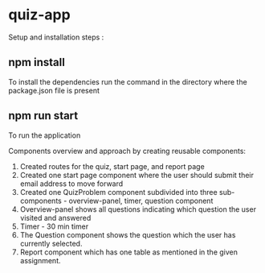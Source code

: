 # quiz-app


Setup and installation steps : 

## npm install
To install the dependencies run the command in the directory where the package.json file is present 

## npm run start
To run the application


Components overview and approach by creating reusable components: 
1. Created routes for the quiz, start page, and report page
2. Created one start page component where the user should submit their email address to move forward
3. Created one QuizProblem component subdivided into three sub-components - overview-panel, timer, question component
4. Overview-panel shows all questions indicating which question the user visited and answered
5. Timer - 30 min timer
6. The Question component shows the question which the user has currently selected.
7. Report component which has one table as mentioned in the given assignment.

